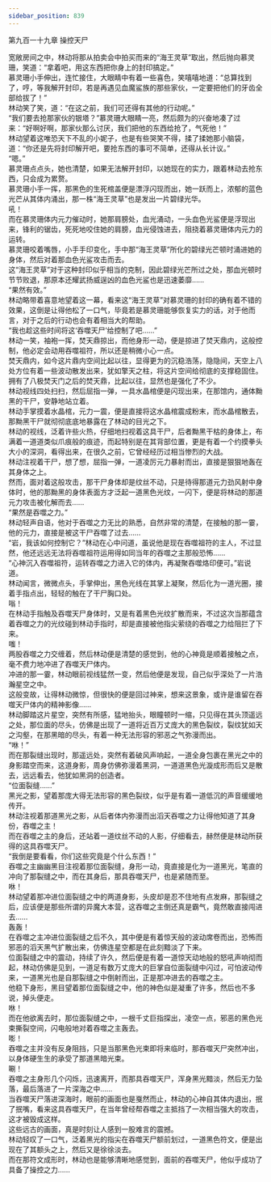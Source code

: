 ```yaml
---
sidebar_position: 839
---
```

 第九百一十九章 操控天尸


宽敞房间之中，林动将那从拍卖会中拍买而来的“海王灵草”取出，然后抛向慕灵珊，笑道：“拿着吧，用这东西把你身上的封印搞定。”  
慕灵珊小手伸出，连忙接住，大眼睛中有着一些喜色，笑嘻嘻地道：“总算找到了，哼，等我解开封印，若是再遇见血魔鲨族的那些家伙，一定要把他们的牙齿全部给拔了！”  
林动笑了笑，道：“在这之前，我们可还得有其他的行动呢。”  
“我们要去抢那家伙的银塔？”慕灵珊大眼睛一亮，然后颇为的兴奋地凑了过来：“好啊好啊，那家伙那么讨厌，我们把他的东西给抢了，气死他！”  
林动望着这唯恐天下不乱的小妮子，也是有些哭笑不得，揉了揉她那小脑袋，道：“你还是先将封印解开吧，要抢东西的事可不简单，还得从长计议。”  
“嗯。”  
慕灵珊点点头，她也清楚，如果无法解开封印，以她现在的实力，跟着林动去抢东西，只会成为累赘。  
慕灵珊小手一挥，那黑色的生死棺盖便是漂浮闪现而出，她一跃而上，浓郁的蓝色光芒从其体内涌出，那一株“海王灵草”也是发出一片碧绿光华。  
吼！  
而在慕灵珊体内元力催动时，她那肩膀处，血光涌动，一头血色光鲨便是浮现出来，锋利的锯齿，死死地咬住她的肩膀，血光侵蚀进去，阻挠着慕灵珊体内元力的运转。  
慕灵珊咬着嘴唇，小手手印变化，手中那“海王灵草”所化的碧绿光芒顿时涌进她的身体，然后对着那血色光鲨攻击而去。  
这“海王灵草”对于这种封印似乎相当的克制，因此碧绿光芒所过之处，那血光顿时节节败退，那原本还耀武扬威逞凶的血色光鲨也是迅速萎靡……  
“果然有效。”  
林动略带着喜意地望着这一幕，看来这“海王灵草”对慕灵珊的封印的确有着不错的效果，这倒是让得他松了一口气，毕竟若是慕灵珊能够恢复实力的话，对于他而言，对于之后的行动也会有着相当大的帮助。  
“我也趁这些时间将这‘吞噬天尸’给控制了吧……”  
林动一笑，袖袍一挥，焚天鼎掠出，而他身形一动，便是掠进了焚天鼎内，这般控制，他必定会动用吞噬祖符，所以还是稍微小心一点。  
焚天鼎内，如今这片鼎内空间比起以往，显得更为的沉稳浩荡，隐隐间，天空上八处方位有着一些波动散发出来，犹如擎天之柱，将这片空间给彻底的支撑稳固住。  
拥有了八极焚天门之后的焚天鼎，比起以往，显然也是强化了不少。  
林动视线四处扫扫，然后屈指一弹，一具水晶棺便是闪现出来，在那馆内，通体黝黑的干尸，安静地站立着。  
林动手掌摸着水晶棺，元力一震，便是直接将这水晶棺震成粉末，而水晶棺散去，那黝黑干尸就彻彻底底地暴露在了林动的目光之下。  
林动的视线，泛着许些火热，仔细地扫视着这具干尸，后者黝黑干枯的身体上，布满着一道道类似爪痕般的痕迹，而起特别是在其背部位置，更是有着一个约摸拳头大小的深洞，看得出来，在很久之前，它曾经经历过相当惨烈的大战。  
林动注视着干尸，想了想，屈指一弹，一道凌厉元力暴射而出，直接是狠狠地轰在其身体之上。  
然而，面对着这般攻击，那干尸身体却是纹丝不动，只是待得那道元力劲风射中身体时，他的那黝黑的身体表面方才泛起一道黑色光纹，一闪下，便是将林动的那道元力攻击被化解而去……  
“果然是吞噬之力。”  
林动轻声自语，他对于吞噬之力无比的熟悉，自然非常的清楚，在接触的那一霎，他的元力，直接是被这干尸吞噬了过去……  
“岩，我该如何控制它？”林动在心中问道，虽说他是现在吞噬祖符的主人，不过显然，他还远远无法将吞噬祖符运用得如同当年的吞噬之主那般恐怖……  
“心神沉入吞噬祖符，运转吞噬之力进入它的体内，再凝聚吞噬烙印便可。”岩说道。  
林动闻言，微微点头，手掌伸出，黑色光线在其掌上凝聚，然后化为一道光圈，接着手指点出，轻轻的触在了干尸胸口处。  
嗡！  
在林动手指触及吞噬天尸身体时，又是有着黑色光纹扩散而来，不过这次当那蕴含着吞噬之力的光纹碰到林动手指时，却是直接被他指尖萦绕的吞噬之力给阻拦了下来。  
嗤！  
两股吞噬之力交缠着，然后林动便是清楚的感觉到，他的心神竟是顺着接触之点，毫不费力地冲进了吞噬天尸体内。  
冲进的那一霎，林动眼前视线猛然一变，然后他便是发现，自己似乎深处了一片浩瀚星空之中。  
这般变故，让得林动微惊，但很快的便是回过神来，想来这景象，或许是谁留在吞噬天尸体内的精神影像……  
林动脚踏这片星空，突然有所感，猛地抬头，眼瞳顿时一缩，只见得在其头顶遥远之处，那位面的尽头，仿佛是出现了一道将近百万丈庞大的黑色裂纹，裂纹犹如天之沟壑，在那黑暗的尽头，有着一种无法形容的邪恶之气弥漫而出。  
“咻！”  
而在那裂缝出现时，那遥远处，突然有着破风声响起，一道全身包裹在黑光之中的身影踏空而来，这道身影，周身仿佛弥漫着黑洞，一道道黑色光漩成形而后又是散去，远远看去，他犹如黑洞的创造者。  
“位面裂缝……”  
黑光之影，望着那庞大得无法形容的黑色裂纹，似乎是有着一道低沉的声音缓缓地传开。  
林动注视着那道黑光之影，从后者体内弥漫而出滔天吞噬之力让得他知道了其身份，吞噬之主！  
而在吞噬之主的身后，还站着一道纹丝不动的人影，仔细看去，赫然便是林动所获得的这具吞噬天尸。  
“我倒是要看看，你们这些究竟是个什么东西！”  
吞噬之主幽幽黑目注视着那位面裂缝，身形一动，竟直接是化为一道黑光，笔直的冲向了那裂缝之中，而在其身后，那具吞噬天尸，也是紧随而至。  
咻！  
林动望着那冲进位面裂缝之中的两道身影，头皮却是忍不住地有点发麻，那裂缝之后，应该便是那些所谓的异魔大本营，这吞噬之主倒还真是霸气，竟然敢直接闯进去……  
轰轰！  
在吞噬之主冲进位面裂缝之后不久，其中便是有着惊天般的波动席卷而出，恐怖而邪恶的滔天黑气扩散出来，仿佛连星空都是在此刻黯淡了下来。  
位面裂缝之中的震动，持续了许久，然后便是有着一道惊天动地般的怒吼声响彻而起，林动仿佛是见到，一道足有数万丈庞大的巨掌自位面裂缝中闪过，可怕波动传来，一道黑光也是自那裂缝之中倒射而出，正是那冲进去的吞噬之主。  
他稳下身形，黑目望着那位面裂缝之中，他的神色似是凝重了许多，然后也不多说，掉头便走。  
咻！  
而在他欲离去时，那位面裂缝之中，一根千丈巨指探出，凌空一点，邪恶的黑色光束撕裂空间，闪电般地对着吞噬之主轰去。  
嘭！  
吞噬之主并没有反身阻挡，只是当那黑色光束即将来临时，那吞噬天尸突然冲出，以身体硬生生的承受了那道黑暗光束。  
唰！  
吞噬之主身形几个闪烁，迅速离开，而那具吞噬天尸，浑身黑光黯淡，然后无力坠落，最后落进了一片深海之中……  
当吞噬天尸落进深海时，眼前的画面也是戛然而止，林动的心神自其体内退出，抿了抿嘴，看来这具吞噬天尸，在当年曾经帮吞噬之主抵挡了一次相当强大的攻击，这才被毁成这样。  
这些远古的画面，真是时刻让人感到一股难言的震撼。  
林动轻叹了一口气，泛着黑光的指尖在吞噬天尸额前划过，一道黑色符文，便是出现在了其额头之上，然后又是徐徐淡去。  
而在那符文成形时，林动也是能够清晰地感觉到，面前的吞噬天尸，他似乎成功了具备了操控之力……  
  
  
